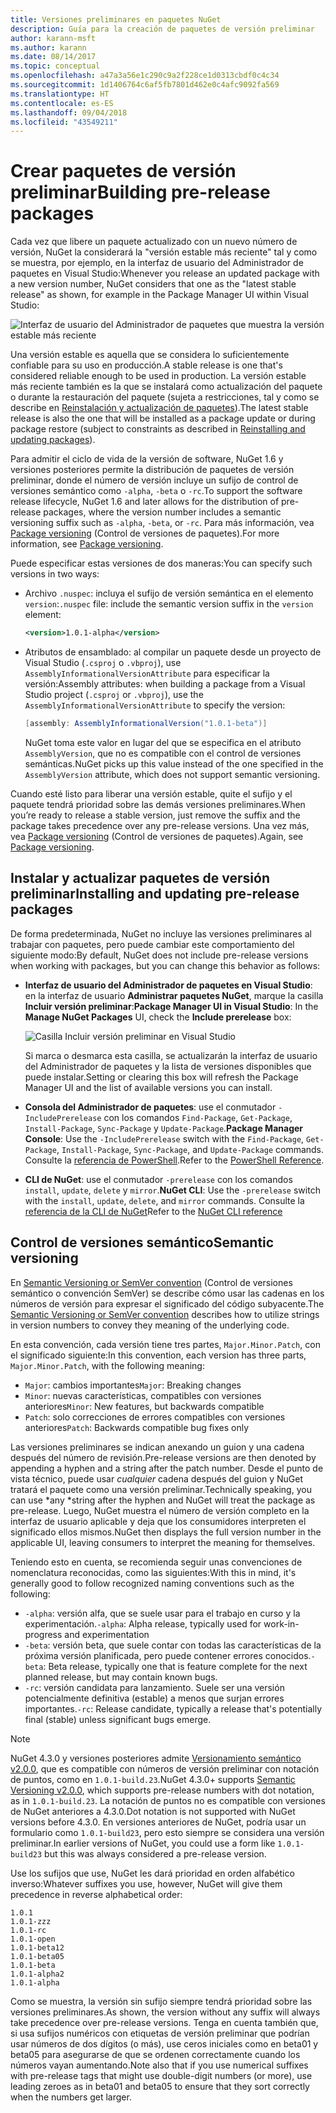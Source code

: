 ```yaml
---
title: Versiones preliminares en paquetes NuGet
description: Guía para la creación de paquetes de versión preliminar
author: karann-msft
ms.author: karann
ms.date: 08/14/2017
ms.topic: conceptual
ms.openlocfilehash: a47a3a56e1c290c9a2f228ce1d0313cbdf0c4c34
ms.sourcegitcommit: 1d1406764c6af5fb7801d462e0c4afc9092fa569
ms.translationtype: HT
ms.contentlocale: es-ES
ms.lasthandoff: 09/04/2018
ms.locfileid: "43549211"
---
```

# <a name="building-pre-release-packages"></a><span data-ttu-id="592da-103">Crear paquetes de versión preliminar</span><span class="sxs-lookup"><span data-stu-id="592da-103">Building pre-release packages</span></span>

<span data-ttu-id="592da-104">Cada vez que libere un paquete actualizado con un nuevo número de versión, NuGet la considerará la "versión estable más reciente" tal y como se muestra, por ejemplo, en la interfaz de usuario del Administrador de paquetes en Visual Studio:</span><span class="sxs-lookup"><span data-stu-id="592da-104">Whenever you release an updated package with a new version number, NuGet considers that one as the "latest stable release" as shown, for example in the Package Manager UI within Visual Studio:</span></span>

![Interfaz de usuario del Administrador de paquetes que muestra la versión estable más reciente](media/Prerelease_01-LatestStable.png)

<span data-ttu-id="592da-106">Una versión estable es aquella que se considera lo suficientemente confiable para su uso en producción.</span><span class="sxs-lookup"><span data-stu-id="592da-106">A stable release is one that's considered reliable enough to be used in production.</span></span> <span data-ttu-id="592da-107">La versión estable más reciente también es la que se instalará como actualización del paquete o durante la restauración del paquete (sujeta a restricciones, tal y como se describe en [Reinstalación y actualización de paquetes](../consume-packages/reinstalling-and-updating-packages.md)).</span><span class="sxs-lookup"><span data-stu-id="592da-107">The latest stable release is also the one that will be installed as a package update or during package restore (subject to constraints as described in [Reinstalling and updating packages](../consume-packages/reinstalling-and-updating-packages.md)).</span></span>

<span data-ttu-id="592da-108">Para admitir el ciclo de vida de la versión de software, NuGet 1.6 y versiones posteriores permite la distribución de paquetes de versión preliminar, donde el número de versión incluye un sufijo de control de versiones semántico como `-alpha`, `-beta` o `-rc`.</span><span class="sxs-lookup"><span data-stu-id="592da-108">To support the software release lifecycle, NuGet 1.6 and later allows for the distribution of pre-release packages, where the version number includes a semantic versioning suffix such as `-alpha`, `-beta`, or `-rc`.</span></span> <span data-ttu-id="592da-109">Para más información, vea [Package versioning](../reference/package-versioning.md#pre-release-versions) (Control de versiones de paquetes).</span><span class="sxs-lookup"><span data-stu-id="592da-109">For more information, see [Package versioning](../reference/package-versioning.md#pre-release-versions).</span></span>

<span data-ttu-id="592da-110">Puede especificar estas versiones de dos maneras:</span><span class="sxs-lookup"><span data-stu-id="592da-110">You can specify such versions in two ways:</span></span>

- <span data-ttu-id="592da-111">Archivo `.nuspec`: incluya el sufijo de versión semántica en el elemento `version`:</span><span class="sxs-lookup"><span data-stu-id="592da-111">`.nuspec` file: include the semantic version suffix in the `version` element:</span></span>

    ```xml
    <version>1.0.1-alpha</version>
    ```

- <span data-ttu-id="592da-112">Atributos de ensamblado: al compilar un paquete desde un proyecto de Visual Studio (`.csproj` o `.vbproj`), use `AssemblyInformationalVersionAttribute` para especificar la versión:</span><span class="sxs-lookup"><span data-stu-id="592da-112">Assembly attributes: when building a package from a Visual Studio project (`.csproj` or `.vbproj`), use the `AssemblyInformationalVersionAttribute` to specify the version:</span></span>

    ```cs
    [assembly: AssemblyInformationalVersion("1.0.1-beta")]
    ```

    <span data-ttu-id="592da-113">NuGet toma este valor en lugar del que se especifica en el atributo `AssemblyVersion`, que no es compatible con el control de versiones semánticas.</span><span class="sxs-lookup"><span data-stu-id="592da-113">NuGet picks up this value instead of the one specified in the `AssemblyVersion` attribute, which does not support semantic versioning.</span></span>

<span data-ttu-id="592da-114">Cuando esté listo para liberar una versión estable, quite el sufijo y el paquete tendrá prioridad sobre las demás versiones preliminares.</span><span class="sxs-lookup"><span data-stu-id="592da-114">When you’re ready to release a stable version, just remove the suffix and the package takes precedence over any pre-release versions.</span></span> <span data-ttu-id="592da-115">Una vez más, vea [Package versioning](../reference/package-versioning.md#pre-release-versions) (Control de versiones de paquetes).</span><span class="sxs-lookup"><span data-stu-id="592da-115">Again, see [Package versioning](../reference/package-versioning.md#pre-release-versions).</span></span>

## <a name="installing-and-updating-pre-release-packages"></a><span data-ttu-id="592da-116">Instalar y actualizar paquetes de versión preliminar</span><span class="sxs-lookup"><span data-stu-id="592da-116">Installing and updating pre-release packages</span></span>

<span data-ttu-id="592da-117">De forma predeterminada, NuGet no incluye las versiones preliminares al trabajar con paquetes, pero puede cambiar este comportamiento del siguiente modo:</span><span class="sxs-lookup"><span data-stu-id="592da-117">By default, NuGet does not include pre-release versions when working with packages, but you can change this behavior as follows:</span></span>

- <span data-ttu-id="592da-118">**Interfaz de usuario del Administrador de paquetes en Visual Studio**: en la interfaz de usuario **Administrar paquetes NuGet**, marque la casilla **Incluir versión preliminar**:</span><span class="sxs-lookup"><span data-stu-id="592da-118">**Package Manager UI in Visual Studio**: In the **Manage NuGet Packages** UI, check the **Include prerelease** box:</span></span>

    ![Casilla Incluir versión preliminar en Visual Studio](media/Prerelease_02-CheckPrerelease.png)

    <span data-ttu-id="592da-120">Si marca o desmarca esta casilla, se actualizarán la interfaz de usuario del Administrador de paquetes y la lista de versiones disponibles que puede instalar.</span><span class="sxs-lookup"><span data-stu-id="592da-120">Setting or clearing this box will refresh the Package Manager UI and the list of available versions you can install.</span></span>

- <span data-ttu-id="592da-121">**Consola del Administrador de paquetes**: use el conmutador `-IncludePrerelease` con los comandos `Find-Package`, `Get-Package`, `Install-Package`, `Sync-Package` y `Update-Package`.</span><span class="sxs-lookup"><span data-stu-id="592da-121">**Package Manager Console**: Use the `-IncludePrerelease` switch with the `Find-Package`, `Get-Package`, `Install-Package`, `Sync-Package`, and `Update-Package` commands.</span></span> <span data-ttu-id="592da-122">Consulte la [referencia de PowerShell](../tools/powershell-reference.md).</span><span class="sxs-lookup"><span data-stu-id="592da-122">Refer to the [PowerShell Reference](../tools/powershell-reference.md).</span></span>

- <span data-ttu-id="592da-123">**CLI de NuGet**: use el conmutador `-prerelease` con los comandos `install`, `update`, `delete` y `mirror`.</span><span class="sxs-lookup"><span data-stu-id="592da-123">**NuGet CLI**: Use the `-prerelease` switch with the `install`, `update`, `delete`, and `mirror` commands.</span></span> <span data-ttu-id="592da-124">Consulte la [referencia de la CLI de NuGet](../tools/nuget-exe-cli-reference.md)</span><span class="sxs-lookup"><span data-stu-id="592da-124">Refer to the [NuGet CLI reference](../tools/nuget-exe-cli-reference.md)</span></span>

## <a name="semantic-versioning"></a><span data-ttu-id="592da-125">Control de versiones semántico</span><span class="sxs-lookup"><span data-stu-id="592da-125">Semantic versioning</span></span>

<span data-ttu-id="592da-126">En [Semantic Versioning or SemVer convention](http://semver.org/spec/v1.0.0.html) (Control de versiones semántico o convención SemVer) se describe cómo usar las cadenas en los números de versión para expresar el significado del código subyacente.</span><span class="sxs-lookup"><span data-stu-id="592da-126">The [Semantic Versioning or SemVer convention](http://semver.org/spec/v1.0.0.html) describes how to utilize strings in version numbers to convey they meaning of the underlying code.</span></span>

<span data-ttu-id="592da-127">En esta convención, cada versión tiene tres partes, `Major.Minor.Patch`, con el significado siguiente:</span><span class="sxs-lookup"><span data-stu-id="592da-127">In this convention, each version has three parts, `Major.Minor.Patch`, with the following meaning:</span></span>

- <span data-ttu-id="592da-128">`Major`: cambios importantes</span><span class="sxs-lookup"><span data-stu-id="592da-128">`Major`: Breaking changes</span></span>
- <span data-ttu-id="592da-129">`Minor`: nuevas características, compatibles con versiones anteriores</span><span class="sxs-lookup"><span data-stu-id="592da-129">`Minor`: New features, but backwards compatible</span></span>
- <span data-ttu-id="592da-130">`Patch`: solo correcciones de errores compatibles con versiones anteriores</span><span class="sxs-lookup"><span data-stu-id="592da-130">`Patch`: Backwards compatible bug fixes only</span></span>

<span data-ttu-id="592da-131">Las versiones preliminares se indican anexando un guion y una cadena después del número de revisión.</span><span class="sxs-lookup"><span data-stu-id="592da-131">Pre-release versions are then denoted by appending a hyphen and a string after the patch number.</span></span> <span data-ttu-id="592da-132">Desde el punto de vista técnico, puede usar *cualquier* cadena después del guion y NuGet tratará el paquete como una versión preliminar.</span><span class="sxs-lookup"><span data-stu-id="592da-132">Technically speaking, you can use \*any \*string after the hyphen and NuGet will treat the package as pre-release.</span></span> <span data-ttu-id="592da-133">Luego, NuGet muestra el número de versión completo en la interfaz de usuario aplicable y deja que los consumidores interpreten el significado ellos mismos.</span><span class="sxs-lookup"><span data-stu-id="592da-133">NuGet then displays the full version number in the applicable UI, leaving consumers to interpret the meaning for themselves.</span></span>

<span data-ttu-id="592da-134">Teniendo esto en cuenta, se recomienda seguir unas convenciones de nomenclatura reconocidas, como las siguientes:</span><span class="sxs-lookup"><span data-stu-id="592da-134">With this in mind, it's generally good to follow recognized naming conventions such as the following:</span></span>

- <span data-ttu-id="592da-135">`-alpha`: versión alfa, que se suele usar para el trabajo en curso y la experimentación.</span><span class="sxs-lookup"><span data-stu-id="592da-135">`-alpha`: Alpha release, typically used for work-in-progress and experimentation</span></span>
- <span data-ttu-id="592da-136">`-beta`: versión beta, que suele contar con todas las características de la próxima versión planificada, pero puede contener errores conocidos.</span><span class="sxs-lookup"><span data-stu-id="592da-136">`-beta`: Beta release, typically one that is feature complete for the next planned release, but may contain known bugs.</span></span>
- <span data-ttu-id="592da-137">`-rc`: versión candidata para lanzamiento. Suele ser una versión potencialmente definitiva (estable) a menos que surjan errores importantes.</span><span class="sxs-lookup"><span data-stu-id="592da-137">`-rc`: Release candidate, typically a release that's potentially final (stable) unless significant bugs emerge.</span></span>

> [!Note]
> <span data-ttu-id="592da-138">NuGet 4.3.0 y versiones posteriores admite [Versionamiento semántico v2.0.0](http://semver.org/spec/v2.0.0.html), que es compatible con números de versión preliminar con notación de puntos, como en `1.0.1-build.23`.</span><span class="sxs-lookup"><span data-stu-id="592da-138">NuGet 4.3.0+ supports [Semantic Versioning v2.0.0](http://semver.org/spec/v2.0.0.html), which supports pre-release numbers with dot notation, as in `1.0.1-build.23`.</span></span> <span data-ttu-id="592da-139">La notación de puntos no es compatible con versiones de NuGet anteriores a 4.3.0.</span><span class="sxs-lookup"><span data-stu-id="592da-139">Dot notation is not supported with NuGet versions before 4.3.0.</span></span> <span data-ttu-id="592da-140">En versiones anteriores de NuGet, podría usar un formulario como `1.0.1-build23`, pero esto siempre se considera una versión preliminar.</span><span class="sxs-lookup"><span data-stu-id="592da-140">In earlier versions of NuGet, you could use a form like `1.0.1-build23` but this was always considered a pre-release version.</span></span>

<span data-ttu-id="592da-141">Use los sufijos que use, NuGet les dará prioridad en orden alfabético inverso:</span><span class="sxs-lookup"><span data-stu-id="592da-141">Whatever suffixes you use, however, NuGet will give them precedence in reverse alphabetical order:</span></span>

    1.0.1
    1.0.1-zzz
    1.0.1-rc
    1.0.1-open
    1.0.1-beta12
    1.0.1-beta05
    1.0.1-beta
    1.0.1-alpha2
    1.0.1-alpha

<span data-ttu-id="592da-142">Como se muestra, la versión sin sufijo siempre tendrá prioridad sobre las versiones preliminares.</span><span class="sxs-lookup"><span data-stu-id="592da-142">As shown, the version without any suffix will always take precedence over pre-release versions.</span></span> <span data-ttu-id="592da-143">Tenga en cuenta también que, si usa sufijos numéricos con etiquetas de versión preliminar que podrían usar números de dos dígitos (o más), use ceros iniciales como en beta01 y beta05 para asegurarse de que se ordenen correctamente cuando los números vayan aumentando.</span><span class="sxs-lookup"><span data-stu-id="592da-143">Note also that if you use numerical suffixes with pre-release tags that might use double-digit numbers (or more), use leading zeroes as in beta01 and beta05 to ensure that they sort correctly when the numbers get larger.</span></span>
